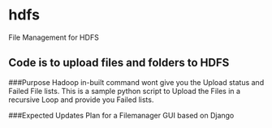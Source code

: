 # hdfs
File Management for HDFS

## Code is to upload files and folders to HDFS

###Purpose
Hadoop in-built command wont give you the Upload status and Failed File lists. This is a sample python script to Upload the Files in a recursive Loop
and provide you Failed lists.

###Expected Updates
Plan for a Filemanager GUI based on Django
